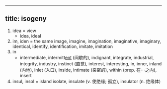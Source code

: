 
---
title: isogeny
---

1. idea = view
    - idea, ideal
1. im, iden = the same
    image, imagine, imagination, imaginative, imaginary, identical, identify, identification, imitate, imitation
1. in
    - intermediate, intermitt[ent](./形容词后缀.md) (间歇的), indignant, integrate, industrial, integrity, industry, instinct (直觉), interest, interesting, in, inner, inland (内地), inlet (入口), inside, intimate (亲密的), within (prep. 在⋯之内), insert
1. insul, insol = island
    isolate, insulate (v. 使绝缘; 孤立), insulator (n. 绝缘体)
